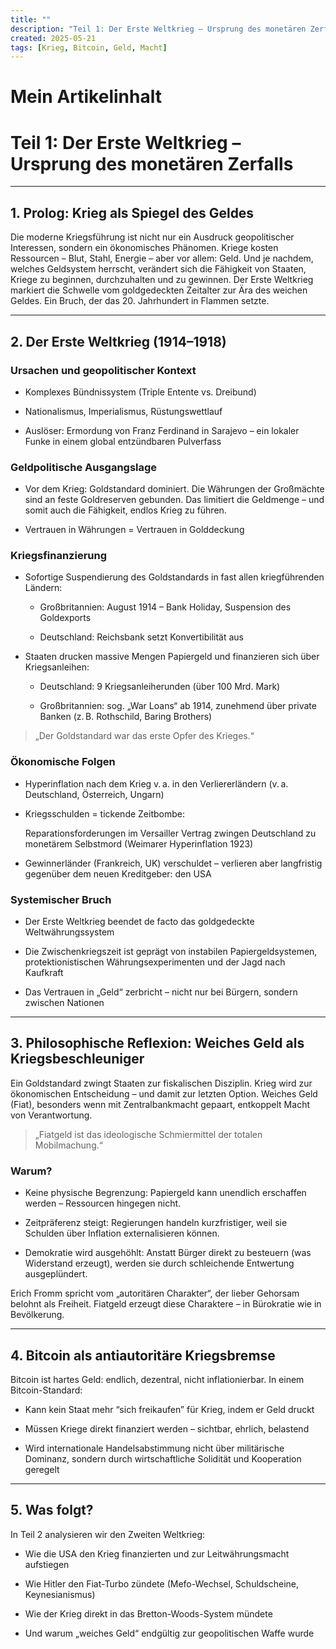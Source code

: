 ```yaml
---
title: ""
description: "Teil 1: Der Erste Weltkrieg – Ursprung des monetären Zerfalls"
created: 2025-05-21
tags: [Krieg, Bitcoin, Geld, Macht]
---
```


# Mein Artikelinhalt

# Teil 1: Der Erste Weltkrieg – Ursprung des monetären Zerfalls

---

## 1. Prolog: Krieg als Spiegel des Geldes

Die moderne Kriegsführung ist nicht nur ein Ausdruck geopolitischer Interessen, sondern ein ökonomisches Phänomen. Kriege kosten Ressourcen – Blut, Stahl, Energie – aber vor allem: Geld. Und je nachdem, welches Geldsystem herrscht, verändert sich die Fähigkeit von Staaten, Kriege zu beginnen, durchzuhalten und zu gewinnen. Der Erste Weltkrieg markiert die Schwelle vom goldgedeckten Zeitalter zur Ära des weichen Geldes. Ein Bruch, der das 20. Jahrhundert in Flammen setzte.

---

## 2. Der Erste Weltkrieg (1914–1918)

### Ursachen und geopolitischer Kontext

- Komplexes Bündnissystem (Triple Entente vs. Dreibund)
    
- Nationalismus, Imperialismus, Rüstungswettlauf
    
- Auslöser: Ermordung von Franz Ferdinand in Sarajevo – ein lokaler Funke in einem global entzündbaren Pulverfass
    
### Geldpolitische Ausgangslage

- Vor dem Krieg: Goldstandard dominiert. Die Währungen der Großmächte sind an feste Goldreserven gebunden. Das limitiert die Geldmenge – und somit auch die Fähigkeit, endlos Krieg zu führen.
    
- Vertrauen in Währungen = Vertrauen in Golddeckung
    
### Kriegsfinanzierung

- Sofortige Suspendierung des Goldstandards in fast allen kriegführenden Ländern:
    
    - Großbritannien: August 1914 – Bank Holiday, Suspension des Goldexports
        
    - Deutschland: Reichsbank setzt Konvertibilität aus
        
    
- Staaten drucken massive Mengen Papiergeld und finanzieren sich über Kriegsanleihen:
    
    - Deutschland: 9 Kriegsanleiherunden (über 100 Mrd. Mark)
        
    - Großbritannien: sog. „War Loans“ ab 1914, zunehmend über private Banken (z. B. Rothschild, Baring Brothers)
        
      

> „Der Goldstandard war das erste Opfer des Krieges.“
### Ökonomische Folgen

- Hyperinflation nach dem Krieg v. a. in den Verliererländern (v. a. Deutschland, Österreich, Ungarn)
    
- Kriegsschulden = tickende Zeitbombe:
    
    Reparationsforderungen im Versailler Vertrag zwingen Deutschland zu monetärem Selbstmord (Weimarer Hyperinflation 1923)
    
- Gewinnerländer (Frankreich, UK) verschuldet – verlieren aber langfristig gegenüber dem neuen Kreditgeber: den USA
    
### Systemischer Bruch

- Der Erste Weltkrieg beendet de facto das goldgedeckte Weltwährungssystem
    
- Die Zwischenkriegszeit ist geprägt von instabilen Papiergeldsystemen, protektionistischen Währungsexperimenten und der Jagd nach Kaufkraft
    
- Das Vertrauen in „Geld“ zerbricht – nicht nur bei Bürgern, sondern zwischen Nationen
    
---

## 3. Philosophische Reflexion: Weiches Geld als Kriegsbeschleuniger

Ein Goldstandard zwingt Staaten zur fiskalischen Disziplin. Krieg wird zur ökonomischen Entscheidung – und damit zur letzten Option. Weiches Geld (Fiat), besonders wenn mit Zentralbankmacht gepaart, entkoppelt Macht von Verantwortung.

> „Fiatgeld ist das ideologische Schmiermittel der totalen Mobilmachung.“

### Warum?

- Keine physische Begrenzung: Papiergeld kann unendlich erschaffen werden – Ressourcen hingegen nicht.
    
- Zeitpräferenz steigt: Regierungen handeln kurzfristiger, weil sie Schulden über Inflation externalisieren können.
    
- Demokratie wird ausgehöhlt: Anstatt Bürger direkt zu besteuern (was Widerstand erzeugt), werden sie durch schleichende Entwertung ausgeplündert.
    

Erich Fromm spricht vom „autoritären Charakter“, der lieber Gehorsam belohnt als Freiheit. Fiatgeld erzeugt diese Charaktere – in Bürokratie wie in Bevölkerung.

---

## 4. Bitcoin als antiautoritäre Kriegsbremse

Bitcoin ist hartes Geld: endlich, dezentral, nicht inflationierbar. In einem Bitcoin-Standard:

- Kann kein Staat mehr “sich freikaufen” für Krieg, indem er Geld druckt
    
- Müssen Kriege direkt finanziert werden – sichtbar, ehrlich, belastend
    
- Wird internationale Handelsabstimmung nicht über militärische Dominanz, sondern durch wirtschaftliche Solidität und Kooperation geregelt
    
---

## 5. Was folgt?

In Teil 2 analysieren wir den Zweiten Weltkrieg:

- Wie die USA den Krieg finanzierten und zur Leitwährungsmacht aufstiegen
    
- Wie Hitler den Fiat-Turbo zündete (Mefo-Wechsel, Schuldscheine, Keynesianismus)
    
- Wie der Krieg direkt in das Bretton-Woods-System mündete
    
- Und warum „weiches Geld“ endgültig zur geopolitischen Waffe wurde
    
